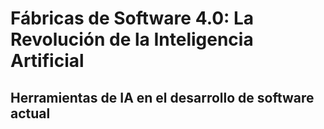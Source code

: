 # Fábricas de Software 4.0: La Revolución de la Inteligencia Artificial

## Herramientas de IA en el desarrollo de software actual